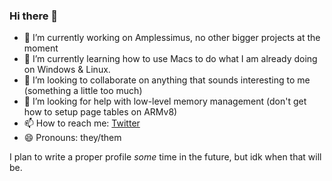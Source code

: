 ### Hi there 👋

- 🔭 I’m currently working on Amplessimus, no other bigger projects at the moment
- 🌱 I’m currently learning how to use Macs to do what I am already doing on Windows & Linux.
- 👯 I’m looking to collaborate on anything that sounds interesting to me (something a little too much)
- 🤔 I’m looking for help with low-level memory management (don't get how to setup page tables on ARMv8)
- 📫 How to reach me: [Twitter](https://twitter.com/nichtchrissx)
- 😄 Pronouns: they/them

I plan to write a proper profile _some_ time in the future, but idk when that will be.
